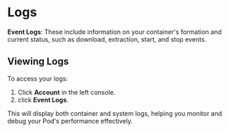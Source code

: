 # Logs

 **Event Logs**: These include information on your container's formation and current status, such as download, extraction, start, and stop events.

## Viewing Logs

To access your logs:

1. Click **Account** in the left console.
2. click **Event Logs**.

This will display both container and system logs, helping you monitor and debug your Pod's performance effectively.
